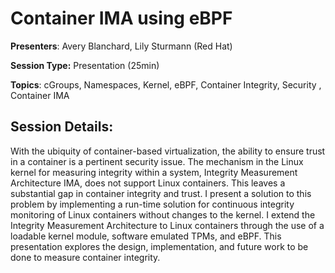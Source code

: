 # Container IMA using eBPF 

**Presenters**: Avery Blanchard, Lily Sturmann (Red Hat)

**Session Type:** Presentation (25min)

**Topics**: cGroups, Namespaces, Kernel, eBPF, Container Integrity, Security , Container IMA

## Session Details:

With the ubiquity of container-based virtualization, the ability to ensure trust in a container is a pertinent security issue. The mechanism in the Linux kernel for measuring integrity within a system, Integrity Measurement Architecture IMA, does not support Linux containers. This leaves a substantial gap in container integrity and trust. I present a solution to this problem by implementing a run-time solution for continuous integrity monitoring of Linux containers without changes to the kernel. I extend the Integrity Measurement Architecture to Linux containers through the use of a loadable kernel module, software emulated TPMs, and eBPF. This presentation explores the design, implementation, and future work to be done to measure container integrity.
